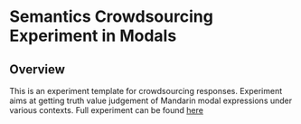 # Semantics Crowdsourcing Experiment in Modals

## Overview
This is an experiment template for crowdsourcing responses. Experiment aims at getting truth value judgement of Mandarin modal expressions under various contexts. Full experiment can be found [here](https://clmbr.shane.st/modal-crowdsourcing/)
